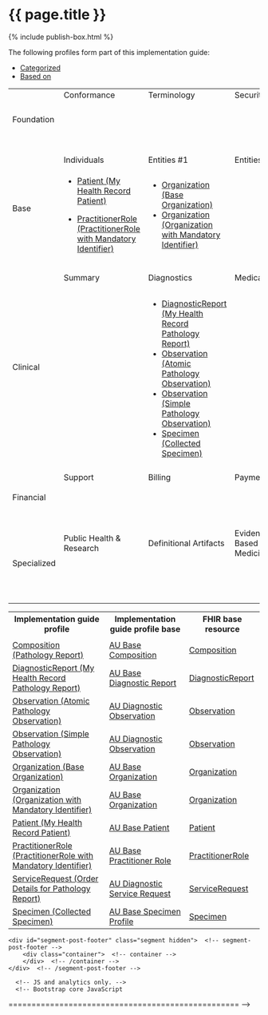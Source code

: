 # {{ page.title }}
{% include publish-box.html %}

<p>The following profiles form part of this implementation guide: </p>

<html>
  <div id="segment-content" class="segment"> 
  <div class="container">
  <div class="row">
  <div class="inner-wrapper">

<div class="col-12">
    <div style="border-right-style: none;" id="tabs">
      <div style="border-right-style: none;" id="tabs">
            <ul>
                <li><a href="#tabs-1">Categorized</a></li>
                <li><a href="#tabs-2">Based on</a></li>
            </ul>
            <div id="tabs-1">
                <table width="100%">
                    <tr class="frm-group">
                        <td rowspan="2" class="frm-group rotate"><div>Foundation</div></td>
                        <td class="frm-category">Conformance</td>
                        <td class="frm-category">Terminology</td>
                        <td class="frm-category">Security</td>
                        <td class="frm-category">Documents</td>
                        <td class="frm-category">Other</td>
                    </tr> 
                    <tr class="frm-contents" height="80">
                        <td class="frm-null"/>
                        <td class="frm-null"/>
                        <td class="frm-null"/>
                        <td class="frm-set">
                            <ul>
                                <li><a href="StructureDefinition-composition-pathreport-1.html">Composition (Pathology Report)</a></li>
                            </ul>
                        </td>
                        <td class="frm-null"/>
                    </tr>
                    <tr class="frm-break">
                        <td colspan="6"/>
                   </tr>
                    <tr class="frm-group">
                        <td rowspan="2" class="frm-group rotate"><div>Base</div></td>
                        <td class="frm-category">Individuals</td>
                        <td class="frm-category">Entities #1</td>
                        <td class="frm-category">Entities #2</td>
                        <td class="frm-category">Workflow</td>
                        <td class="frm-category">Management</td>
                    </tr> 
                    <tr class="frm-contents">
                        <td class="frm-set">
                            <ul class="frm-set">
                                <li><a href="StructureDefinition-patient-mhr-1.html">Patient (My Health Record Patient)</a></li>                                
                            </ul>
                            <ul class="frm-set">
                                <li><a href="StructureDefinition-practitionerrole-ident-1.html">PractitionerRole (PractitionerRole with Mandatory Identifier)</a></li>                                
                            </ul>
                        </td>
                        <td class="frm-set">
                            <ul class="frm-set">
                                <li><a href="StructureDefinition-organization-dh-base-1.html">Organization (Base Organization)</a></li>
                                <li><a href="StructureDefinition-organization-ident-1.html">Organization (Organization with Mandatory Identifier)</a></li>
                            </ul>
                        </td>                         
                         <td class="frm-null"/> 
                        <td class="frm-null"/>
                        <td class="frm-null"/>
                    </tr> 
                    <tr class="frm-break"><td colspan="6"/></tr>
                    <tr class="frm-group">
                        <td rowspan="2" class="frm-group rotate"><div>Clinical</div></td>
                        <td class="frm-category">Summary</td>
                        <td class="frm-category">Diagnostics</td>
                        <td class="frm-category">Medications</td>
                        <td class="frm-category">Care Provision</td>
                        <td class="frm-category">Request &amp; Response</td>
                    </tr> 
                    <tr class="frm-contents" height="80">
                        <td class="frm-null"/>
                        <td class="frm-set">
                            <ul class="frm-set">
                                <li><a href="StructureDefinition-diagnosticreport-path-mhr-1.html">DiagnosticReport (My Health Record Pathology Report)</a></li>
                                <li><a href="StructureDefinition-observation-path-atomic-1.html">Observation (Atomic Pathology Observation)</a></li>
                                <li><a href="StructureDefinition-observation-path-simple-1.html">Observation (Simple Pathology Observation)</a></li>                                
                                <li><a href="StructureDefinition-specimen-collect-1.html">Specimen (Collected Specimen)</a></li>
                            </ul> 
                         </td>
                         <td class="frm-null"/>
                         <td class="frm-set">
                            <ul class="frm-set">
                                <li><a href="StructureDefinition-servicerequest-path-report-1.html">ServiceRequest (Order Details for Pathology Report)</a></li>
                            </ul>
                         </td>
                         <td class="frm-null"/>
                    </tr> 
                    <tr class="frm-break"><td colspan="6"/></tr>
                    <tr class="frm-group">
                        <td rowspan="2" class="frm-group rotate"><div>Financial</div></td>
                        <td class="frm-category">Support</td>
                        <td class="frm-category">Billing</td>
                        <td class="frm-category">Payment</td>
                        <td class="frm-category">General</td>
                        <td class="frm-null"/>
                    </tr> 
                    <tr class="frm-contents" height="80">
                        <td class="frm-null"/>
                        <td class="frm-null"/>
                        <td class="frm-null"/>
                        <td class="frm-null"/>
                        <td class="frm-null"/>
                    </tr> 
                    <tr class="frm-break"><td colspan="6"/></tr>
                    <tr class="frm-group">
                        <td rowspan="2" class="frm-group rotate"><div>Specialized</div></td>
                        <td class="frm-category">Public Health &amp; Research</td>
                        <td class="frm-category">Definitional Artifacts</td>
                        <td class="frm-category">Evidence-Based Medicine</td>
                        <td class="frm-category">Quality Reporting &amp; Testing</td>
                        <td class="frm-category">Medication Definition</td>
                    </tr> 
                    <tr class="frm-contents" height="80">
                        <td class="frm-null"/>
                        <td class="frm-null"/>
                        <td class="frm-null"/>
                        <td class="frm-null"/>
                        <td class="frm-null"/>
                    </tr> 
                    <tr class="frm-break"><td colspan="6"/></tr>
                </table>
            </div>
      </div>
      <div id="tabs-2">
        <table width="100%">
          <tr>
            <th>Implementation guide profile</th>
            <th>Implementation guide profile base</th>
            <th>FHIR base resource</th>
          </tr>
          <tr>
            <td class="frm-null"/>
            <td class="frm-null"/>
            <td class="frm-null"/>
          </tr>
		  <tr>
            <td><a href="StructureDefinition-composition-pathreport-1.html">Composition (Pathology Report)</a></td>
            <td><a href="https://build.fhir.org/ig/hl7au/au-fhir-base/StructureDefinition-au-composition.html">AU Base Composition</a></td>
            <td><a href="http://hl7.org/fhir/R4/composition.html">Composition</a></td>
          </tr>          
          <tr>
            <td><a href="StructureDefinition-diagnosticreport-path-mhr-1.html">DiagnosticReport (My Health Record Pathology Report)</a></td>
            <td><a href="https://build.fhir.org/ig/hl7au/au-fhir-base//StructureDefinition-au-diagnosticreport.html">AU Base Diagnostic Report</a></td>
            <td><a href="http://hl7.org/fhir/R4/diagnosticreport.html">DiagnosticReport</a></td>
          </tr>
          <tr>
            <td><a href="StructureDefinition-observation-path-atomic-1.html">Observation (Atomic Pathology Observation)</a></td>
            <td><a href="http://build.fhir.org/ig/hl7au/au-fhir-base/StructureDefinition-au-diagnostic-observation.html">AU Diagnostic Observation</a></td>
            <td><a href="http://hl7.org/fhir/R4/observation.html">Observation</a></td>
          </tr>
           <tr>
              <td><a href="StructureDefinition-observation-path-simple-1.html">Observation (Simple Pathology Observation)</a></td>
              <td><a href="http://build.fhir.org/ig/hl7au/au-fhir-base/StructureDefinition-au-diagnostic-observation.html">AU Diagnostic Observation</a></td>
              <td><a href="https://hl7.org/fhir/R4/observation.html">Observation</a></td>
        </tr>
          <tr>
              <td><a href="StructureDefinition-organization-dh-base-1.html">Organization (Base Organization)</a></td>
              <td><a href="https://build.fhir.org/ig/hl7au/au-fhir-base/StructureDefinition-au-organization.html">AU Base Organization</a></td>
              <td><a href="http://hl7.org/fhir/R4/organization.html">Organization</a></td>
          </tr> 
          <tr>
            <td><a href="StructureDefinition-organization-ident-1.html">Organization (Organization with Mandatory Identifier)</a></td>
            <td><a href="https://build.fhir.org/ig/hl7au/au-fhir-base/StructureDefinition-au-organization.html">AU Base Organization</a></td>
            <td><a href="http://hl7.org/fhir/R4/organization.html">Organization</a></td>
          </tr>
          <tr>
              <td><a href="StructureDefinition-patient-mhr-1.html">Patient (My Health Record Patient)</a></td>
              <td><a href="https://build.fhir.org/ig/hl7au/au-fhir-base/StructureDefinition-au-patient.html">AU Base Patient</a></td>
              <td><a href="http://hl7.org/fhir/R4/patient.html">Patient</a></td>
          </tr>
          <tr>
              <td><a href="StructureDefinition-practitionerrole-ident-1.html">PractitionerRole (PractitionerRole with Mandatory Identifier)</a></td>
              <td><a href="http://build.fhir.org/ig/hl7au/au-fhir-base/StructureDefinition-au-practitionerrole.html">AU Base Practitioner Role</a></td>
              <td><a href="http://hl7.org/fhir/R4/practitionerrole.html">PractitionerRole</a></td>
          </tr>
         <tr>
              <td><a href="StructureDefinition-servicerequest-path-report-1.html">ServiceRequest (Order Details for Pathology Report)</a></td>
              <td><a href="http://build.fhir.org/ig/hl7au/au-fhir-base/StructureDefinition-au-diagnostic-servicerequest.html">AU Diagnostic Service Request</a></td>
              <td><a href="http://hl7.org/fhir/R4/servicerequest.html">ServiceRequest</a></td>
          </tr>
          <tr>
              <td><a href="StructureDefinition-specimen-collect-1.html">Specimen (Collected Specimen)</a></td>
              <td><a href="http://build.fhir.org/ig/hl7au/au-fhir-base/StructureDefinition-au-specimen.html">AU Base Specimen Profile</a></td>
              <td><a href="http://hl7.org/fhir/R4/specimen.html">Specimen</a></td>
          </tr>
        </table>
      </div>
  </div>  <!-- /inner-wrapper -->
  </div>  <!-- /row -->
  </div>  <!-- /container -->
  </div>  <!-- /segment-content -->

	<div id="segment-post-footer" class="segment hidden">  <!-- segment-post-footer -->
		<div class="container">  <!-- container -->
		</div>  <!-- /container -->
	</div>  <!-- /segment-post-footer -->
    
      <!-- JS and analytics only. -->
      <!-- Bootstrap core JavaScript
================================================== -->
  <!-- Placed at the end of the document so the pages load faster -->
<script src="./assets/js/jquery.js"> </script>     <!-- note keep space here, otherwise it will be transformed to empty tag -> fails -->
<script src="./dist/js/bootstrap.min.js"> </script>
<script src="./assets/js/respond.min.js"> </script>

<script src="./assets/js/fhir.js"> </script>

  <!-- Analytics Below
================================================== -->


<script src="external/jquery/jquery.js"> </script>
<script src="jquery-ui.min.js"> </script>
<script>
try {
  var currentTabIndex = sessionStorage.getItem('fhir-resourcelist-tab-index');
}
catch(exception){
}

if (!currentTabIndex)
  currentTabIndex = '0';

$( '#tabs' ).tabs({
         active: currentTabIndex,
         activate: function( event, ui ) {
             var active = $('.selector').tabs('option', 'active');
             currentTabIndex = ui.newTab.index();
             document.activeElement.blur();
             try {
               sessionStorage.setItem('fhir-resourcelist-tab-index', currentTabIndex);
             }
             catch(exception){
             }
         }
     });
</script>
</div>
</div>
</html>